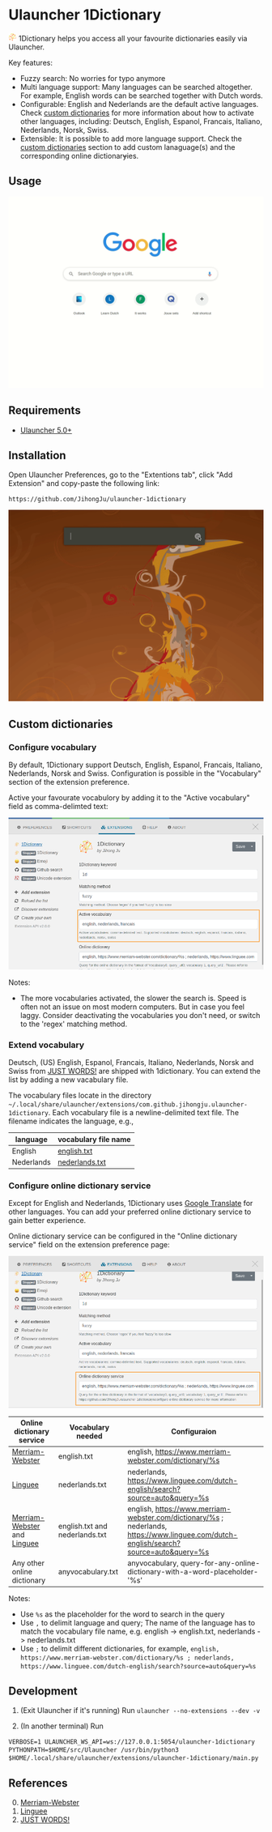 # Ulauncher 1Dictionary
<img src="images/icon.png" alt="drawing" width="16"/> 1Dictionary helps you access all your favourite dictionaries easily via Ulauncher. 


Key features:

- Fuzzy search: No worries for typo anymore
- Multi language support: Many languages can be searched altogether. For example, English words can be searched together with Dutch words. 
- Configurable: English and Nederlands are the default active languages. Check [custom dictionaries](https://github.com/JihongJu/ulauncher-1dictionary#custom-dictionaries) for more information about how to activate other languages, including: Deutsch, English, Espanol, Francais, Italiano, Nederlands, Norsk, Swiss. 
- Extensible: It is possible to add more language support. Check the [custom dictionaries](https://github.com/JihongJu/ulauncher-1dictionary#custom-dictionaries) section to add custom lanaguage(s) and the corresponding online dictionar~~y~~ies.


## Usage

![demo](images/ulauncher-1dictionary.gif)


## Requirements

- [Ulauncher 5.0+](https://ulauncher.io/)

## Installation

Open Ulauncher Preferences, go to the "Extentions tab", click "Add Extension" and copy-paste the following link:

```
https://github.com/JihongJu/ulauncher-1dictionary
```


![installation](images/installation.gif)



## Custom dictionaries


### Configure vocabulary

By default, 1Dictionary support Deutsch, English, Espanol, Francais, Italiano, Nederlands, Norsk and Swiss. Configuration is possible in the "Vocabulary" section of the extension preference.

Active your favourate vocabulory by adding it to the "Active vocabulary" field as comma-delimted text:

![active-vocabulary](images/active-vocabulary.png)


Notes:

- The more vocabularies activated, the slower the search is. Speed is often not an issue on most modern computers. But in case you feel laggy. Consider deactivating the vocabularies you don't need, or switch to the 'regex' matching method.


### Extend vocabulary

Deutsch, (US) English, Espanol, Francais, Italiano, Nederlands, Norsk and Swiss from [JUST WORDS!](http://www.gwicks.net/dictionaries.htm) are shipped with 1dictionary. You can extend the list by adding a new vacabulary file.

The vocabulary files locate in the directory `~/.local/share/ulauncher/extensions/com.github.jihongju.ulauncher-1dictionary`. Each vocabulary file is a newline-delimited text file. The filename indicates the language, e.g.,

language | vocabulary file name
--- | ---
English | [english.txt](https://github.com/JihongJu/ulauncher-1dictionary/blob/master/english.txt)
Nederlands | [nederlands.txt](https://github.com/JihongJu/ulauncher-1dictionary/blob/master/english.txt)



### Configure online dictionary service

Except for English and Nederlands, 1Dictionary uses [Google Translate](https://translate.google.com/) for other languages. You can add your preferred online dictionary service to gain better experience. 

Online dictionary service can be configured in the "Online dictionary service" field on the extension preference page:

![online-dictionary](images/online-dictionary.png)


Online dictionary service | Vocabulary needed  |  Configuraion 
--- | --- | --- 
[Merriam-Webster](https://www.merriam-webster.com/) | english.txt | english, https://www.merriam-webster.com/dictionary/%s
[Linguee](https://www.linguee.com/)                 | nederlands.txt | nederlands, https://www.linguee.com/dutch-english/search?source=auto&query=%s
 [Merriam-Webster](https://www.merriam-webster.com/) and [Linguee](https://www.linguee.com/) | english.txt and nederlands.txt | english, https://www.merriam-webster.com/dictionary/%s ; nederlands, https://www.linguee.com/dutch-english/search?source=auto&query=%s
Any other online dictionary | anyvocabulary.txt | anyvocabulary, query-for-any-online-dictionary-with-a-word-placeholder-'%s'

Notes:

- Use `%s` as the placeholder for the word to search in the query
- Use `,` to delimit language and query; The name of the language has to match the vocabulary file name, e.g. english -> english.txt, nederlands -> nederlands.txt
- Use `;` to delimit different dictionaries, for example, `english, https://www.merriam-webster.com/dictionary/%s ; nederlands, https://www.linguee.com/dutch-english/search?source=auto&query=%s`


## Development
1. (Exit Ulauncher if it's running) Run
```ulauncher --no-extensions --dev -v```

2. (In another terminal) Run
```
VERBOSE=1 ULAUNCHER_WS_API=ws://127.0.0.1:5054/ulauncher-1dictionary PYTHONPATH=$HOME/src/Ulauncher /usr/bin/python3 $HOME/.local/share/ulauncher/extensions/ulauncher-1dictionary/main.py
```


## References

0. [Merriam-Webster](https://www.merriam-webster.com/) 
1. [Linguee](https://www.linguee.nl/)
2. [JUST WORDS!](http://www.gwicks.net/dictionaries.htm)


